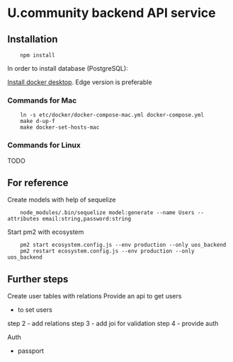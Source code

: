 # U.community backend API service

## Installation

```
    npm install
```

In order to install database (PostgreSQL):

[Install docker desktop](https://www.docker.com/products/docker-desktop). Edge version is preferable

### Commands for Mac

```
    ln -s etc/docker/docker-compose-mac.yml docker-compose.yml
    make d-up-f
    make docker-set-hosts-mac
```

### Commands for Linux
TODO

## For reference

Create models with help of sequelize
```
    node_modules/.bin/sequelize model:generate --name Users --attributes email:string,password:string
```

Start pm2 with ecosystem
```
    pm2 start ecosystem.config.js --env production --only uos_backend
    pm2 restart ecosystem.config.js --env production --only uos_backend
```

## Further steps

Create user tables with relations
Provide an api to get users
- to set users

step 2 - add relations
step 3 - add joi for validation
step 4 - provide auth


Auth
* passport
